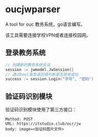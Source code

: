 # oucjwparser
A tool for ouc 教务系统，go语言编写。

该工具需要连接学校VPN或者连接校园网。



## 登录教务系统

```go
// 创建新的教务系统会话
session := jwmodel.JwSession{}
// 通过bool类型返回值判断是否登录成功
success := session.Login("学号", "密码")
```



## 验证码识别模块

验证码识别模块使用了第三方接口：

```http
Method: POST 
URL: https://itstudio.club/ocr/jw
body: image=<验证码图片文件>
```

